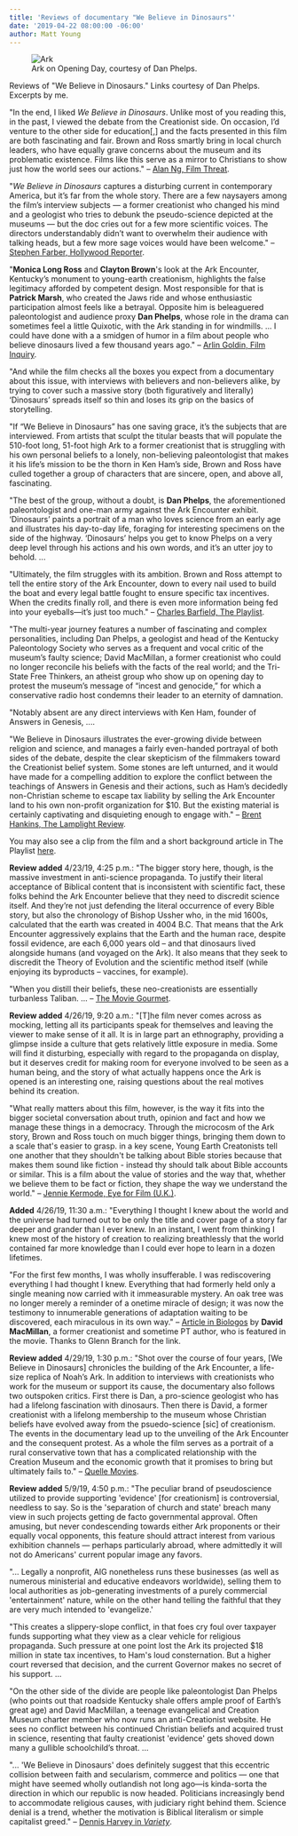 ```yaml
---
title: 'Reviews of documentary "We Believe in Dinosaurs"'
date: '2019-04-22 08:00:00 -06:00'
author: Matt Young
---
```

<figure>
<img src="{{ site.baseurl }}/uploads/2019/Ark_On_Opening_Day.jpg" alt="Ark"/>
<figcaption>
Ark on Opening Day, courtesy of Dan Phelps.
</figcaption>
</figure>

Reviews of "We Believe in Dinosaurs." Links courtesy of Dan Phelps. Excerpts by me.


"In the end, I liked <i>We Believe in Dinosaurs</i>. Unlike most of you reading this, in the past, I viewed the debate from the Creationist side. On occasion, I’d venture to the other side for education[,] and the facts presented in this film are both fascinating and fair. Brown and Ross smartly bring in local church leaders, who have equally grave concerns about the museum and its problematic existence. Films like this serve as a mirror to Christians to show just how the world sees our actions." &ndash; <a href="http://filmthreat.com/reviews/we-believe-in-dinosaurs/">Alan Ng, Film Threat</a>.



"<i>We Believe in Dinosaurs</i> captures a disturbing current in contemporary America, but it’s far from the whole story. There are a few naysayers among the film’s interview subjects — a former creationist who changed his mind and a geologist who tries to debunk the pseudo-science depicted at the museums — but the doc cries out for a few more scientific voices. The directors understandably didn’t want to overwhelm their audience with talking heads, but a few more sage voices would have been welcome." &ndash; <a href="https://www.hollywoodreporter.com/review/we-believe-dinosaurs-review-1201432">Stephen Farber, Hollywood Reporter</a>.


"<strong>Monica Long Ross</strong> and <strong>Clayton Brown</strong>'s look at the Ark Encounter, Kentucky’s monument to young-earth creationism, highlights the false legitimacy afforded by competent design. Most responsible for that is <strong>Patrick Marsh</strong>, who created the Jaws ride and whose enthusiastic participation almost feels like a betrayal. Opposite him is beleaguered paleontologist and audience proxy <strong>Dan Phelps</strong>, whose role in the drama can sometimes feel a little Quixotic, with the Ark standing in for windmills. ... I could have done with a a smidgen of humor in a film about people who believe dinosaurs lived a few thousand years ago." &ndash; <a href="https://www.filminquiry.com/san-francisco-international-film-fest-week-1-round-up/">Arlin Goldin, Film Inquiry</a>.

<!--more-->

"And while the film checks all the boxes you expect from a documentary about this issue, with interviews with believers and non-believers alike, by trying to cover such a massive story (both figuratively and literally) ‘Dinosaurs’ spreads itself so thin and loses its grip on the basics of storytelling.


"If “We Believe in Dinosaurs” has one saving grace, it’s the subjects that are interviewed. From artists that sculpt the titular beasts that will populate the 510-foot long, 51-foot high Ark to a former creationist that is struggling with his own personal beliefs to a lonely, non-believing paleontologist that makes it his life’s mission to be the thorn in Ken Ham’s side, Brown and Ross have culled together a group of characters that are sincere, open, and above all, fascinating.


"The best of the group, without a doubt, is <strong>Dan Phelps</strong>, the aforementioned paleontologist and one-man army against the Ark Encounter exhibit. ‘Dinosaurs’ paints a portrait of a man who loves science from an early age and illustrates his day-to-day life, foraging for interesting specimens on the side of the highway. ‘Dinosaurs’ helps you get to know Phelps on a very deep level through his actions and his own words, and it’s an utter joy to behold. ...


"Ultimately, the film struggles with its ambition. Brown and Ross attempt to tell the entire story of the Ark Encounter, down to every nail used to build the boat and every legal battle fought to ensure specific tax incentives. When the credits finally roll, and there is even more information being fed into your eyeballs—it’s just too much." &ndash; <a href="https://theplaylist.net/we-believe-dinosaurs-review-20190419/">Charles Barfield, The Playlist</a>.


"The multi-year journey features a number of fascinating and complex personalities, including Dan Phelps, a geologist and head of the Kentucky Paleontology Society who serves as a frequent and vocal critic of the museum’s faulty science; David MacMillan, a former creationist who could no longer reconcile his beliefs with the facts of the real world; and the Tri-State Free Thinkers, an atheist group who show up on opening day to protest the museum’s message of “incest and genocide,” for which a conservative radio host condemns their leader to an eternity of damnation.


"Notably absent are any direct interviews with Ken Ham, founder of Answers in Genesis, ....


"We Believe in Dinosaurs illustrates the ever-growing divide between religion and science, and manages a fairly even-handed portrayal of both sides of the debate, despite the clear skepticism of the filmmakers toward the Creationist belief system. Some stones are left unturned, and it would have made for a compelling addition to explore the conflict between the teachings of Answers in Genesis and their actions, such as Ham’s decidedly non-Christian scheme to escape tax liability by selling the Ark Encounter land to his own non-profit organization for $10. But the existing material is certainly captivating and disquieting enough to engage with." &ndash; <a href="https://www.lamplightreview.com/we-believe-in-dinosaurs-review/">Brent Hankins, The Lamplight Review</a>. 


You may also see a clip from the film and a short background article in The Playlist <a href="https://theplaylist.net/we-believe-in-dinosaurs-exclusive-20190411/">here</a>.


<strong>Review added</strong> 4/23/19, 4:25 p.m.:  "The bigger story here, though, is the massive investment in anti-science propaganda.  To justify their literal acceptance of Biblical content that is inconsistent with scientific fact, these folks behind the Ark Encounter believe that they need to discredit science itself.  And they’re not just defending the literal occurrence of every Bible story, but also the chronology of Bishop Ussher who, in the mid 1600s, calculated that the earth was created in 4004 B.C.  That means that the Ark Encounter aggressively explains that the Earth and the human race, despite fossil evidence, are each 6,000 years old – and that dinosaurs lived alongside humans (and voyaged on the Ark). It also means that they seek to discredit the Theory of Evolution and the scientific method itself (while enjoying its byproducts – vaccines, for example).
  

"When you distill their beliefs, these neo-creationists are essentially turbanless Taliban. ...  &ndash; <a href="https://www.themoviegourmet.com/?p=28310">The Movie Gourmet</a>.


<strong>Review added</strong> 4/26/19, 9:20 a.m.: "[T]he film never comes across as mocking, letting all its participants speak for themselves and leaving the viewer to make sense of it all. It is in large part an ethnography, providing a glimpse inside a culture that gets relatively little exposure in media. Some will find it disturbing, especially with regard to the propaganda on display, but it deserves credit for making room for everyone involved to be seen as a human being, and the story of what actually happens once the Ark is opened is an interesting one, raising questions about the real motives behind its creation.


"What really matters about this film, however, is the way it fits into the bigger societal conversation about truth, opinion and fact and how we manage these things in a democracy. Through the microcosm of the Ark story, Brown and Ross touch on much bigger things, bringing them down to a scale that's easier to grasp. in a key scene, Young Earth Creatonists tell one another that they shouldn't be talking about Bible stories because that makes them sound like fiction - instead thy should talk about Bible accounts or similar. This is a film about the value of stories and the way that, whether we believe them to be fact or fiction, they shape the way we understand the world." &ndash; <a href="https://www.eyeforfilm.co.uk/review/we-believe-in-dinosaurs-2018-film-review-by-jennie-kermode">Jennie Kermode, Eye for Film (U.K.)</a>.


<strong>Added</strong> 4/26/19, 11:30 a.m.: "Everything I thought I knew about the world and the universe had turned out to be only the title and cover page of a story far deeper and grander than I ever knew. In an instant, I went from thinking I knew most of the history of creation to realizing breathlessly that the world contained far more knowledge than I could ever hope to learn in a dozen lifetimes.

"For the first few months, I was wholly insufferable. I was rediscovering everything I had thought I knew. Everything that had formerly held only a single meaning now carried with it immeasurable mystery. An oak tree was no longer merely a reminder of a onetime miracle of design; it was now the testimony to innumerable generations of adaptation waiting to be discovered, each miraculous in its own way." &ndash; <a href="https://biologos.org/articles/thinking-creationist">Article in Biologos</a> by <strong>David MacMillan</strong>, a former creationist and sometime PT author, who is featured in the movie. Thanks to Glenn Branch for the link.


<strong>Review added</strong> 4/29/19, 1:30 p.m.: "Shot over the course of four years, [We Believe in Dinosaurs] chronicles the building of the Ark Encounter, a life-size replica of Noah’s Ark. In addition to interviews with creationists who work for the museum or support its cause, the documentary also follows two outspoken critics. First there is Dan, a pro-science geologist who has had a lifelong fascination with dinosaurs. Then there is David, a former creationist with a lifelong membership to the museum whose Christian beliefs have evolved away from the psuedo-science [sic] of creationism. The events in the documentary lead up to the unveiling of the Ark Encounter and the consequent protest. As a whole the film serves as a portrait of a rural conservative town that has a complicated relationship with the Creation Museum and the economic growth that it promises to bring but ultimately fails to." &ndash; <a href="https://quellemovies.com/2019/04/we-believe-in-dinosaurs/">Quelle Movies</a>.


<strong>Review added</strong> 5/9/19, 4:50 p.m.: "The peculiar brand of pseudoscience utilized to provide supporting 'evidence' [for creationism] is controversial, needless to say. So is the 'separation of church and state' breach many view in such projects getting de facto governmental approval. Often amusing, but never condescending towards either Ark proponents or their equally vocal opponents, this feature should attract interest from various exhibition channels — perhaps particularly abroad, where admittedly it will not do Americans' current popular image any favors.

"... Legally a nonprofit, AIG nonetheless runs these businesses (as well as numerous ministerial and educative endeavors worldwide), selling them to local authorities as job-generating investments of a purely commercial 'entertainment' nature, while on the other hand telling the faithful that they are very much intended to 'evangelize.'

"This creates a slippery-slope conflict, in that foes cry foul over taxpayer funds supporting what they view as a clear vehicle for religious propaganda. Such pressure at one point lost the Ark its projected $18 million in state tax incentives, to Ham's loud consternation. But a higher court reversed that decision, and the current Governor makes no secret of his support. ...

"On the other side of the divide are people like paleontologist Dan Phelps (who points out that roadside Kentucky shale offers ample proof of Earth’s great age) and David MacMillan, a teenage evangelical and Creation Museum charter member who now runs an anti-Creationist website. He sees no conflict between his continued Christian beliefs and acquired trust in science, resenting that faulty creationist 'evidence' gets shoved down many a gullible schoolchild’s throat. ...

"... 'We Believe in Dinosaurs' does definitely suggest that this eccentric collision between faith and secularism, commerce and politics — one that might have seemed wholly outlandish not long ago—is kinda-sorta the direction in which our republic is now headed. Politicians increasingly bend to accommodate religious causes, with judiciary right behind them. Science denial is a trend, whether the motivation is Biblical literalism or simple capitalist greed." &ndash; <a href="https://variety.com/2019/film/reviews/we-believe-in-dinosaurs-review-1203194204/">Dennis Harvey in <i>Variety</i></a>.
